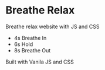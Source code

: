 # Breathe Relax
Breathe relax website with JS and CSS

- 4s Breathe In
- 6s Hold
- 8s Breathe Out

Built with Vanila JS and CSS


